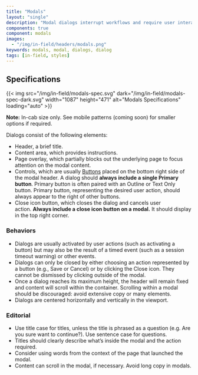 ```yaml
---
title: "Modals"
layout: "single"
description: "Modal dialogs interrupt workflows and require user interaction."
components: true
component: modals
images:
  - "/img/in-field/headers/modals.png"
keywords: modals, modal, dialogs, dialog
tags: [in-field, styles]
---
```


## Specifications

{{< img src="/img/in-field/modals-spec.svg" dark="/img/in-field/modals-spec-dark.svg" width="1087" height="471" alt="Modals Specifications" loading="auto" >}}

**Note:** In-cab size only. See mobile patterns (coming soon) for smaller options if required.

Dialogs consist of the following elements:

- Header, a brief title.
- Content area, which provides instructions.
- Page overlay, which partially blocks out the underlying page to focus attention on the modal content.
- Controls, which are usually [Buttons](/components/in-field/buttons/) placed on the bottom right side of the modal header. A dialog should **always include a single Primary button**. Primary button is often paired with an Outline or Text Only button. Primary button, representing the desired user action, should always appear to the right of other buttons.
- Close icon button, which closes the dialog and cancels user action. **Always include a close icon button on a modal.** It should display in the top right corner.

### Behaviors

- Dialogs are usually activated by user actions (such as activating a button) but may also be the result of a timed event (such as a session timeout warning) or other events.
- Dialogs can only be closed by either choosing an action represented by a button (e.g., Save or Cancel) or by clicking the Close icon. They cannot be dismissed by clicking outside of the modal.
- Once a dialog reaches its maximum height, the header will remain fixed and content will scroll within the container. Scrolling within a modal should be discouraged: avoid extensive copy or many elements.
- Dialogs are centered horizontally and vertically in the viewport.

### Editorial

- Use title case for titles, unless the title is phrased as a question (e.g. Are you sure want to continue?). Use sentence case for questions.
- Titles should clearly describe what’s inside the modal and the action required.
- Consider using words from the context of the page that launched the modal.
- Content can scroll in the modal, if necessary. Avoid long copy in modals.
